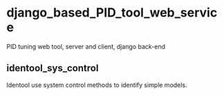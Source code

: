 # django_based_PID_tool_web_service
PID tuning web tool, server and client, django back-end

## identool_sys_control
Identool use system control methods to identify simple models.
